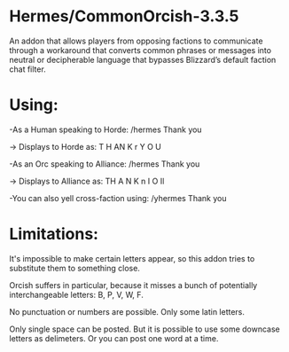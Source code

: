# Hermes/CommonOrcish-3.3.5

An  addon that allows players from opposing factions to communicate through a workaround that converts common phrases or messages into neutral or decipherable language that bypasses Blizzard’s default faction chat filter.

# Using:

-As a Human speaking to Horde:
  /hermes Thank you

→ Displays to Horde as:
  T H AN K r Y O U

-As an Orc speaking to Alliance:
  /hermes Thank you

→ Displays to Alliance as:
  TH A N K n I O Il

-You can also yell cross-faction using:
  /yhermes Thank you

# Limitations:

It's impossible to make certain letters appear, so this addon tries to substitute them to something close.

Orcish suffers in particular, because it misses a bunch of potentially interchangeable letters: B, P, V, W, F.

No punctuation or numbers are possible. Only some latin letters.

Only single space can be posted. But it is possible to use some downcase letters as delimeters. Or you can post one word at a time.
